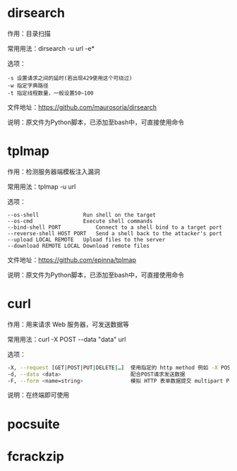 # dirsearch

作用：目录扫描

常用用法：dirsearch -u url -e*

选项：

```
-s 设置请求之间的延时(若出现429使用这个可绕过)
-w 指定字典路径
-t 指定线程数量，一般设置50~100
```

文件地址：https://github.com/maurosoria/dirsearch

说明：原文件为Python脚本，已添加至bash中，可直接使用命令

# tplmap

作用：检测服务器端模板注入漏洞

常用用法：tplmap -u url 

选项：

```
--os-shell				Run shell on the target
--os-cmd				Execute shell commands
--bind-shell PORT			Connect to a shell bind to a target port
--reverse-shell HOST PORT	Send a shell back to the attacker's port
--upload LOCAL REMOTE	Upload files to the server
--download REMOTE LOCAL	Download remote files
```

文件地址：https://github.com/epinna/tplmap

说明：原文件为Python脚本，已添加至bash中，可直接使用命令

# curl

作用：用来请求 Web 服务器，可发送数据等

常用用法：curl  -X POST --data  "data" url

选项：

```bash
-X, --request [GET|POST|PUT|DELETE|…]  使用指定的 http method 例如 -X POST
-d, --data <data>                      配合POST请求发送数据
-F, --form <name=string>               模拟 HTTP 表单数据提交 multipart POST (H)
```

说明：在终端即可使用

# pocsuite

# fcrackzip